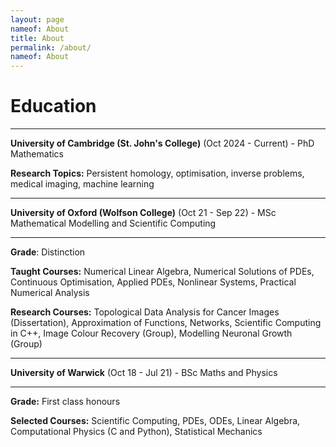 ```yaml
---
layout: page
nameof: About
title: About
permalink: /about/
nameof: About
---
```

# Education
---

**University of Cambridge (St. John's College)** (Oct 2024 - Current) - PhD Mathematics

**Research Topics:** Persistent homology, optimisation, inverse problems, medical imaging, machine learning 

---

**University of Oxford (Wolfson College)** (Oct 21 - Sep 22) - MSc Mathematical Modelling and Scientific Computing

---

**Grade**: Distinction

**Taught Courses:** Numerical Linear Algebra, Numerical Solutions of PDEs, Continuous Optimisation, Applied PDEs, Nonlinear Systems, Practical Numerical Analysis

**Research Courses:** Topological Data Analysis for Cancer Images (Dissertation), Approximation of Functions, Networks, Scientific Computing in C++, Image Colour Recovery (Group), Modelling Neuronal Growth (Group)


---

**University of Warwick** (Oct 18 - Jul 21) - BSc Maths and Physics

---

**Grade:** First class honours

**Selected Courses:** Scientific Computing, PDEs, ODEs, Linear Algebra, Computational Physics (C and Python), Statistical Mechanics


